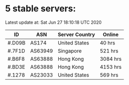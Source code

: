 # 5 stable servers:

Latest update at: Sat Jun 27 18:10:18 UTC 2020

| ID | ASN | Server Country | Online |
| -- | --- | -------------- | ------ |
| #.D09B | AS174 | United States | 40 hrs |
| #.7F1D | AS63949 | Singapore | 521 hrs |
| #.B6F8 | AS63888 | Hong Kong | 3084 hrs |
| #.BD3E | AS63888 | Hong Kong | 4153 hrs |
| #.1278 | AS23033 | United States | 569 hrs |

